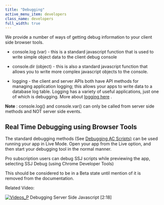 ```yaml
---
title: "Debugging"
active_menu_item: developers
class_name: developers
full_width: true
---
```



We provide a number of ways of getting debug information to your client side browser tools.

 - console.log (var) - this is a standard javascript function that is used to write simple object data to the client debug console

 - console.dir (object) - this is also a standard javascript function that allows you to write more complex javascript objects to the console.

 - logging - the client and server APIs both have API methods for managing application logging; this allows your apps to write data to a database log table. Logging has a variety of useful applications, just one of which is debugging. More about [logging here](../../product-guide/advanced-features/logging-support/) .

**Note** : console.log() and console.var() can only be called from server side methods and NOT server side events.

## Real Time Debugging using Browser Tools

The standard debugging methods (See [Debugging AC Scripts)](../client-scripting-overview/debugging-ac-scripts/) can be used running your app in Live Mode. Open your app from the Live option, and then start your debugging tool in the normal manner.

Pro subscription users can debug SSJ scripts while previewing the app, selecting SSJ Debug (using Chrome Developer Tools)

This should be considered to be in a Beta state until mention of it is removed from the documentation.

Related Video:

[![Videos\_P](/img/docs/videos_p.png)](http://www.youtube.com/v/2Ok6kj9S_Xs?autoplay=1&hd=1&fs=1&showsearch=0&rel=0&) Debugging Server Side Javascript [2:18]

